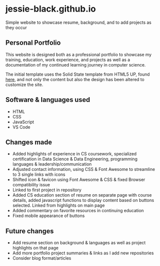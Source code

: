 # jessie-black.github.io
Simple website to showcase resume, background, and to add projects as they occur

## Personal Portfolio
This website is designed both as a professional portfolio to showcase my training, education, work experience, and projects as well as a documentation of my continued learning journey in computer science.

The initial template uses the Solid State template from HTML5 UP, found <a href = "https://html5up.net/solid-state">here</a>, and not only the content but also the design has been altered to customize the site.

## Software & languages used
- HTML
- CSS
- JavaScript
- VS Code 

## Changes made
- Added highlights of experience in CS coursework, specialized certification in Data Science & Data Engineering, programming languages & leadership/communication
- Adjusted contact information, using CSS & Font Awesome to streamline to 3 single links with icons
- Shifted icon & favicon using Font Awesome & CSS & fixed Browser compatibility issue
- Linked to first project in repository
- Added CS education section of resume on separate page with course details, added javascript functions to display content based on buttons selected. Linked from highlights on main page
- Added commentary on favorite resources in continuing education
- Fixed mobile appearance of buttons

## Future changes
- Add resume section on background & languages as well as project highlights on that page
- Add more portfolio project summaries & links as I add new repositories
- Consider blog format/articles
